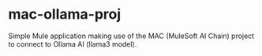# mac-ollama-proj
Simple Mule application making use of the MAC (MuleSoft AI Chain) project to connect to Ollama AI (llama3 model).
